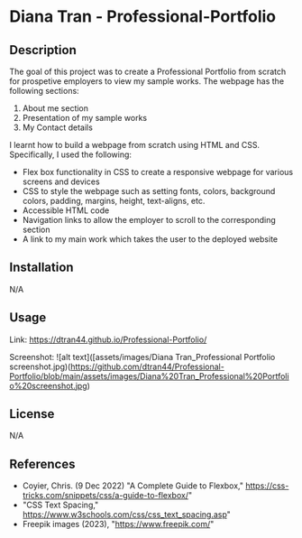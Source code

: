 # Diana Tran - Professional-Portfolio

## Description
The goal of this project was to create a Professional Portfolio from scratch for prospetive employers to view my sample works. The webpage has the following sections: 
1. About me section 
2. Presentation of my sample works 
3. My Contact details

I learnt how to build a webpage from scratch using HTML and CSS. Specifically, I used the following: 
- Flex box functionality in CSS to create a responsive webpage for various screens and devices
- CSS to style the webpage such as setting fonts, colors, background colors, padding, margins, height, text-aligns, etc.
- Accessible HTML code
- Navigation links to allow the employer to scroll to the corresponding section
- A link to my main work which takes the user to the deployed website

## Installation

N/A

## Usage

Link: https://dtran44.github.io/Professional-Portfolio/

Screenshot: 
![alt text]([assets/images/Diana Tran_Professional Portfolio screenshot.jpg)(https://github.com/dtran44/Professional-Portfolio/blob/main/assets/images/Diana%20Tran_Professional%20Portfolio%20screenshot.jpg)

## License

N/A


## References
- Coyier, Chris. (9 Dec 2022) "A Complete Guide to Flexbox," https://css-tricks.com/snippets/css/a-guide-to-flexbox/"
- "CSS Text Spacing," https://www.w3schools.com/css/css_text_spacing.asp"
- Freepik images (2023), "https://www.freepik.com/"
